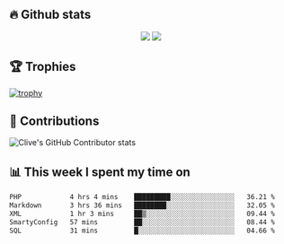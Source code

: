 ## &#128293; Github stats

<!-- GitHub Readme Streak Stats - https://github.com/DenverCoder1/github-readme-streak-stats -->
<p align="center">

<picture>
  <source 
    srcset="https://github-readme-stats.vercel.app/api?username=clivewalkden&count_private=true&show_icons=true&theme=darcula"
    media="(prefers-color-scheme: dark)"
  />
  <source
    srcset="https://github-readme-stats.vercel.app/api?username=clivewalkden&count_private=true&show_icons=true&theme=calm"
    media="(prefers-color-scheme: light), (prefers-color-scheme: no-preference)"
  />
  <img src="https://github-readme-stats.vercel.app/api?username=clivewalkden&count_private=true&show_icons=true&theme=darcula" />
</picture>

<a href="https://git.io/streak-stats" target="_blank">
  <img src="http://github-readme-streak-stats.herokuapp.com?user=clivewalkden&theme=darcula&date_format=j%20M%5B%20Y%5D" />
</a>

</p>

## &#127942; Trophies
[![trophy](https://github-profile-trophy.vercel.app/?username=clivewalkden&theme=onedark)](https://github.com/clivewalkden/github-profile-trophy)

## &#129309; Contributions
![Clive's GitHub Contributor stats](https://github-contributor-stats.vercel.app/api?username=clivewalkden)

## &#128202; This week I spent my time on
<!--START_SECTION:waka-->

```txt
PHP            4 hrs 4 mins    █████████░░░░░░░░░░░░░░░░   36.21 %
Markdown       3 hrs 36 mins   ████████░░░░░░░░░░░░░░░░░   32.05 %
XML            1 hr 3 mins     ██▒░░░░░░░░░░░░░░░░░░░░░░   09.44 %
SmartyConfig   57 mins         ██░░░░░░░░░░░░░░░░░░░░░░░   08.44 %
SQL            31 mins         █░░░░░░░░░░░░░░░░░░░░░░░░   04.66 %
```

<!--END_SECTION:waka-->
